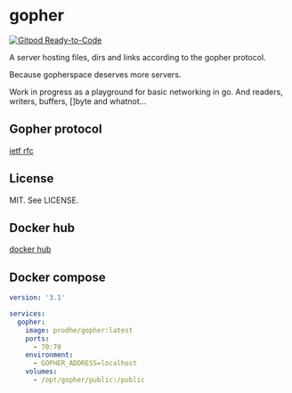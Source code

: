 # gopher


[![Gitpod Ready-to-Code](https://img.shields.io/badge/Gitpod-Ready--to--Code-blue?logo=gitpod)](https://gitpod.io/#https://github.com/prodhe/gopher) 

A server hosting files, dirs and links according to the gopher protocol.

Because gopherspace deserves more servers.

Work in progress as a playground for basic networking in go. And readers,
writers, buffers, []byte and whatnot...

## Gopher protocol

[ietf rfc](https://tools.ietf.org/html/rfc1436)

## License

MIT. See LICENSE.


## Docker hub

[docker hub](https://hub.docker.com/r/prodhe/gopher/)

## Docker compose

```yml
version: '3.1'

services:
  gopher:
    image: prodhe/gopher:latest
    ports:
      - 70:70
    environment:
      - GOPHER_ADDRESS=localhost
    volumes:
      - /opt/gopher/public:/public
      
```


